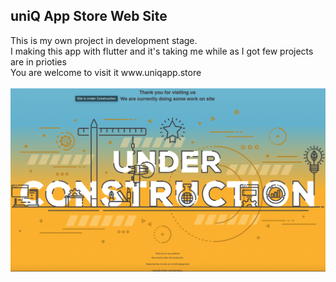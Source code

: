 <!DOCTYPE html>
<html>
<head>
</head>
<body>

<h2>uniQ App Store Web Site</h2>

<div>
This is my own project in development stage.<br>
I making this app with flutter and it's taking me while as I got few projects are in prioties<br>
You are welcome to visit it www.uniqapp.store<br>
<br>
</div>
<img src="shot/1.png" alt="Screenshot">
</body>
</html>
